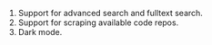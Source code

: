 1. Support for advanced search and fulltext search.
2. Support for scraping available code repos.
3. Dark mode.
